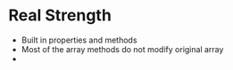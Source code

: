 # Real Strength

- Built in properties and methods
- Most of the array methods do not modify original array
-
